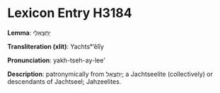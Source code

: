 # Lexicon Entry H3184

**Lemma**: יַחְצְאֵלִי

**Transliteration (xlit)**: Yachtsᵉʼêlîy

**Pronunciation**: yakh-tseh-ay-lee'

**Description**:
patronymically from יַחְצְאֵל; a Jachtseelite (collectively) or descendants of Jachtseel; Jahzeelites.
